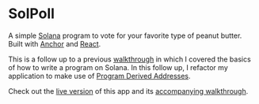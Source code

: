 # SolPoll

A simple [Solana](https://solana.com/) program to vote for your favorite type of peanut butter. Built with [Anchor](https://project-serum.github.io/anchor/getting-started/introduction.html) and [React](https://reactjs.org/).

This is a follow up to a previous [walkthrough](https://www.brianfriel.xyz/learning-how-to-build-on-solana/) in which I covered the basics of how to write a program on Solana. In this follow up, I refactor my application to make use of [Program Derived Addresses](https://docs.solana.com/developing/programming-model/calling-between-programs#program-derived-addresses).

Check out the [live version](https://www.pbvote.com/) of this app and its [accompanying walkthrough](https://www.brianfriel.xyz/understanding-program-derived-addresses/).
